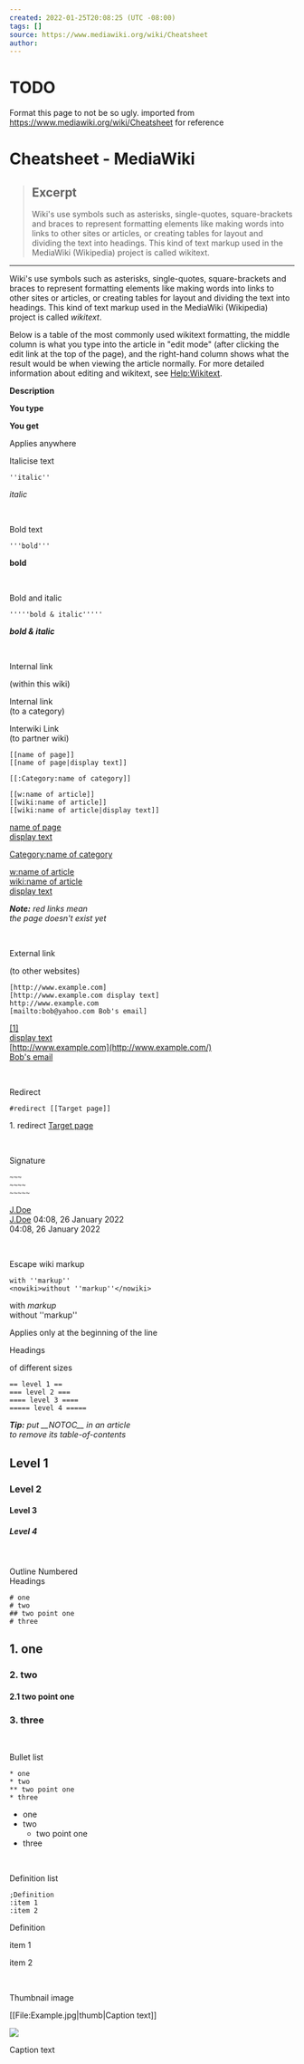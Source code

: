 ```yaml
---
created: 2022-01-25T20:08:25 (UTC -08:00)
tags: []
source: https://www.mediawiki.org/wiki/Cheatsheet
author: 
---
```


# TODO
Format this page to not be so ugly. imported from https://www.mediawiki.org/wiki/Cheatsheet for reference

# Cheatsheet - MediaWiki

> ## Excerpt
> Wiki's use symbols such as asterisks, single-quotes, square-brackets and braces to represent formatting elements like making words into links to other sites or articles, or creating tables for layout and dividing the text into headings. This kind of text markup used in the MediaWiki (Wikipedia) project is called wikitext.

---
Wiki's use symbols such as asterisks, single-quotes, square-brackets and braces to represent formatting elements like making words into links to other sites or articles, or creating tables for layout and dividing the text into headings. This kind of text markup used in the MediaWiki (Wikipedia) project is called _wikitext_.

Below is a table of the most commonly used wikitext formatting, the middle column is what you type into the article in "edit mode" (after clicking the edit link at the top of the page), and the right-hand column shows what the result would be when viewing the article normally. For more detailed information about editing and wikitext, see [Help:Wikitext](https://meta.wikimedia.org/wiki/Help:Wikitext).

**Description**

**You type**

**You get**

Applies anywhere

Italicise text

`''italic''`

_italic_

 

Bold text

`'''bold'''`

**bold**

 

Bold and italic

`'''''bold & italic'''''`

_**bold & italic**_

 

Internal link  

(within this wiki)

Internal link  
(to a category)

Interwiki Link  
(to partner wiki)

`[[name of page]]`  
`[[name of page|display text]]`

`[[:Category:name of category]]`

`[[w:name of article]]`  
`[[wiki:name of article]]`  
`[[wiki:name of article|display text]]`

[name of page](https://www.mediawiki.org/w/index.php?title=Name_of_page&action=edit&redlink=1 "Name of page (page does not exist)")  
[display text](https://www.mediawiki.org/w/index.php?title=Name_of_page&action=edit&redlink=1 "Name of page (page does not exist)")

[Category:name of category](https://www.mediawiki.org/w/index.php?title=Category:Name_of_category&action=edit&redlink=1 "Category:Name of category (page does not exist)")

[w:name of article](https://en.wikipedia.org/wiki/name_of_article "w:name of article")  
[wiki:name of article](https://www.mediawiki.org/w/index.php?title=Wiki:name_of_article&action=edit&redlink=1 "Wiki:name of article (page does not exist)")  
[display text](https://www.mediawiki.org/w/index.php?title=Wiki:name_of_article&action=edit&redlink=1 "Wiki:name of article (page does not exist)")

_**Note:** red links mean_  
_the page doesn't exist yet_

 

External link

(to other websites)

`[http://www.example.com]`  
`[http://www.example.com display text]`  
`http://www.example.com`  
`[mailto:bob@yahoo.com Bob's email]`

[\[1\]](http://www.example.com/)  
[display text](http://www.example.com/)  
[http://www.example.com](http://www.example.com/)  
[Bob's email](mailto:bob@yahoo.com)

 

Redirect

`#redirect [[Target page]]`

1\. redirect [Target page](https://www.mediawiki.org/w/index.php?title=Target_page&action=edit&redlink=1 "Target page (page does not exist)")

 

Signature

`~~~`  
`~~~~`  
`~~~~~`  

[J.Doe](https://www.mediawiki.org/w/index.php?title=User:J.Doe&action=edit&redlink=1 "User:J.Doe (page does not exist)")  
[J.Doe](https://www.mediawiki.org/w/index.php?title=User:J.Doe&action=edit&redlink=1 "User:J.Doe (page does not exist)") 04:08, 26 January 2022  
04:08, 26 January 2022  

 

Escape wiki markup

`with ''markup''`  
`<nowiki>without ''markup''</nowiki>`

with _markup_  
without ''markup''

Applies only at the beginning of the line

Headings

of different sizes

`== level 1 ==`  
`=== level 2 ===`  
`==== level 3 ====`  
`===== level 4 =====`

_**Tip:** put \_\_NOTOC\_\_ in an article_  
_to remove its table-of-contents_

## Level 1

### Level 2

#### Level 3

##### Level 4

 

Outline Numbered  
Headings

`# one`  
`# two`  
`## two point one`  
`# three`

## 1\. one

### 2\. two

#### 2.1 two point one

### 3\. three

 

Bullet list

`* one`  
`* two`  
`** two point one`  
`* three`

-   one
-   two
    -   two point one
-   three

 

Definition list

`;Definition`  
`:item 1`  
`:item 2`

Definition

item 1

item 2

 

Thumbnail image

\[\[File:Example.jpg|thumb|Caption text\]\]

[![](https://upload.wikimedia.org/wikipedia/mediawiki/thumb/a/a9/Example.jpg/220px-Example.jpg)](https://www.mediawiki.org/wiki/File:Example.jpg)

Caption text
